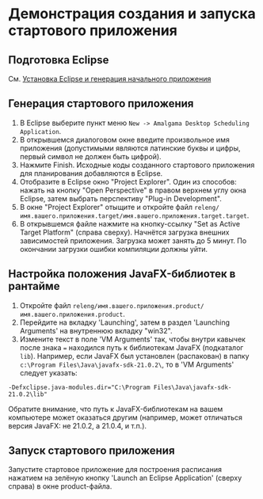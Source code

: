 # Демонстрация создания и запуска стартового приложения

## Подготовка Eclipse

См. [Установка Eclipse и генерация начального приложения](/EclipseSetup.md)

## Генерация стартового приложения

1. В Eclipse выберите пункт меню `New -> Amalgama Desktop Scheduling Application`.
2. В открывшемся диалоговом окне введите произвольное имя приложения (допустимыми являются латинские буквы и цифры, первый символ не должен быть цифрой).
3. Нажмите Finish. Исходные коды созданного стартового приложения для планирования добавляются в Eclipse.
4. Отобразите в Eclipse окно "Project Explorer". Один из способов: нажать на кнопку "Open Perspective" в правом верхнем углу окна Eclipse, затем выбрать перспективу "Plug-in Development".
5. В окне "Project Explorer" отыщите и откройте файл `releng/имя.вашего.приложения.target/имя.вашего.приложения.target.target`.
6. В открывшемся файле нажмите на кнопку-ссылку "Set as Active Target Platform" (справа сверху). Начнётся загрузка внешних зависимостей приложения. Загрузка может занять до 5 минут. По окончании загрузки ошибки компиляции должны уйти.

## Настройка положения JavaFX-библиотек в рантайме

1. Откройте файл `releng/имя.вашего.приложения.product/имя.вашего.приложения.product`.
2. Перейдите на вкладку 'Launching', затем в раздел 'Launching Arguments' на внутреннюю вкладку "win32".
3. Измените текст в поле 'VM Arguments' так, чтобы внутри кавычек после знака `=` находился путь к библиотекам JavaFX (подкаталог `lib`). Например, если JavaFX был установлен (распакован) в папку `c:\Program Files\Java\javafx-sdk-21.0.2\`, то в 'VM Arguments' следует указать:
```
-Defxclipse.java-modules.dir="C:\Program Files\Java\javafx-sdk-21.0.2\lib"
```

Обратите внимание, что путь к JavaFX-библиотекам на вашем компьютере может оказаться другим (например, может отличаться версия JavaFX: не 21.0.2, а 21.0.4, и т.п.).

## Запуск стартового приложения

Запустите стартовое приложение для построения расписания нажатием на зелёную кнопку 'Launch an Eclipse Application' (сверху справа) в окне product-файла.
